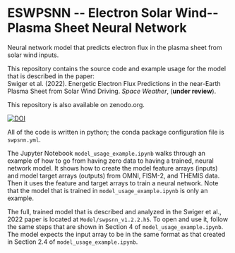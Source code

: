 # ESWPSNN -- Electron Solar Wind--Plasma Sheet Neural Network
Neural network model that predicts electron flux in the plasma sheet from solar wind inputs.




This repository contains the source code and example usage for the model 
that is described in the paper: \
Swiger et al. (2022). Energetic Electron Flux Predictions in the 
near-Earth Plasma Sheet from Solar Wind Driving. *Space Weather*, (**under 
review**).

This repository is also available on zenodo.org.

[![DOI](https://zenodo.org/badge/489504778.svg)](https://zenodo.org/badge/latestdoi/489504778)


All of the code is written in python; the conda package configuration file is 
`swpsnn.yml`.

The Jupyter Notebook `model_usage_example.ipynb` walks through an example of
how to go from having zero data to having a trained, neural network model.
It shows how to create the model feature arrays (inputs) and model target arrays 
(outputs) from OMNI, FISM-2, and THEMIS data. Then it uses the feature and 
target arrays to train a neural network.
Note that the model that is trained in `model_usage_example.ipynb` is 
only an example.

The full, trained model that is described and analyzed in the 
Swiger et al., 2022 paper is located at 
`Model/swpsnn_v1.2.2.h5`. To open and use it, follow the same steps that 
are shown in Section 4 of `model_usage_example.ipynb`.
The model expects the input array to be in the same format as that created in
Section 2.4 of `model_usage_example.ipynb`. 



